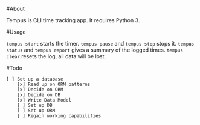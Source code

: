 #About

Tempus is CLI time tracking app. It requires Python 3.

#Usage

`tempus start` starts the timer. 
`tempus pause` and `tempus stop` stops it. 
`tempus status` and `tempus report` gives a summary of the logged times.
`tempus clear` resets the log, all data will be lost.

#Todo
```
[ ] Set up a database
    [x] Read up on ORM patterns
    [x] Decide on ORM
    [x] Decide on DB
    [x] Write Data Model
    [ ] Set up DB
    [ ] Set up ORM
    [ ] Regain working capabilities



```
